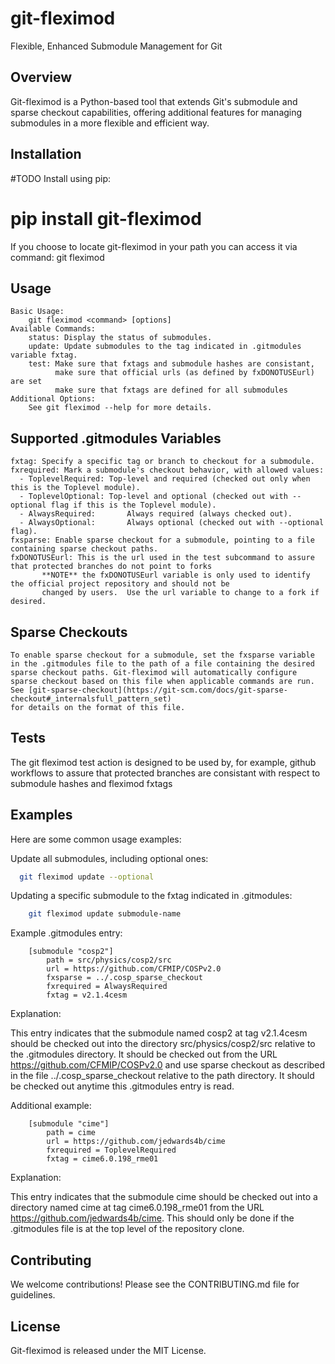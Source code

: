 # git-fleximod

Flexible, Enhanced Submodule Management for Git

## Overview

Git-fleximod is a Python-based tool that extends Git's submodule and sparse checkout capabilities, offering additional features for managing submodules in a more flexible and efficient way.

## Installation

#TODO    Install using pip:
#        pip install git-fleximod
  If you choose to locate git-fleximod in your path you can access it via command: git fleximod

## Usage

    Basic Usage:
        git fleximod <command> [options]
    Available Commands:
        status: Display the status of submodules.
        update: Update submodules to the tag indicated in .gitmodules variable fxtag.
        test: Make sure that fxtags and submodule hashes are consistant,
              make sure that official urls (as defined by fxDONOTUSEurl) are set
              make sure that fxtags are defined for all submodules
    Additional Options:
        See git fleximod --help for more details.

## Supported .gitmodules Variables

    fxtag: Specify a specific tag or branch to checkout for a submodule.
    fxrequired: Mark a submodule's checkout behavior, with allowed values:
      - ToplevelRequired: Top-level and required (checked out only when this is the Toplevel module).
      - ToplevelOptional: Top-level and optional (checked out with --optional flag if this is the Toplevel module).
      - AlwaysRequired:       Always required (always checked out).
      - AlwaysOptional:       Always optional (checked out with --optional flag).
    fxsparse: Enable sparse checkout for a submodule, pointing to a file containing sparse checkout paths.
    fxDONOTUSEurl: This is the url used in the test subcommand to assure that protected branches do not point to forks
           **NOTE** the fxDONOTUSEurl variable is only used to identify the official project repository and should not be
           changed by users.  Use the url variable to change to a fork if desired.

## Sparse Checkouts

    To enable sparse checkout for a submodule, set the fxsparse variable
    in the .gitmodules file to the path of a file containing the desired
    sparse checkout paths. Git-fleximod will automatically configure
    sparse checkout based on this file when applicable commands are run.
    See [git-sparse-checkout](https://git-scm.com/docs/git-sparse-checkout#_internalsfull_pattern_set)
    for details on the format of this file.

## Tests

   The git fleximod test action is designed to be used by, for example, github workflows
   to assure that protected branches are consistant with respect to submodule hashes and fleximod fxtags

## Examples

Here are some common usage examples:

Update all submodules, including optional ones:
```bash
  git fleximod update --optional
```

Updating a specific submodule to the fxtag indicated in .gitmodules:

```bash
    git fleximod update submodule-name
```
Example .gitmodules entry:
```ini, toml
    [submodule "cosp2"]
        path = src/physics/cosp2/src
        url = https://github.com/CFMIP/COSPv2.0
        fxsparse = ../.cosp_sparse_checkout
        fxrequired = AlwaysRequired
        fxtag = v2.1.4cesm
```
Explanation:

This entry indicates that the submodule named cosp2 at tag v2.1.4cesm
should be checked out into the directory src/physics/cosp2/src
relative to the .gitmodules directory.  It should be checked out from
the URL https://github.com/CFMIP/COSPv2.0 and use sparse checkout as
described in the file ../.cosp_sparse_checkout relative to the path
directory.  It should be checked out anytime this .gitmodules entry is
read.

Additional example:
```ini, toml
    [submodule "cime"]
        path = cime
        url = https://github.com/jedwards4b/cime
        fxrequired = ToplevelRequired
        fxtag = cime6.0.198_rme01
```

Explanation:

This entry indicates that the submodule cime should be checked out
into a directory named cime at tag cime6.0.198_rme01 from the URL
https://github.com/jedwards4b/cime.  This should only be done if
the .gitmodules file is at the top level of the repository clone.

## Contributing

We welcome contributions! Please see the CONTRIBUTING.md file for guidelines.

## License

Git-fleximod is released under the MIT License.
